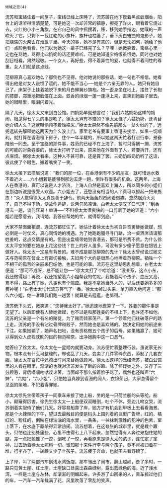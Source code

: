     倾城之恋(4) 

   流苏和宝络住着一间屋子，宝络已经上床睡了，流苏蹲在地下摸着黑点蚊烟香，阳台上的话听得清清楚楚，可是她这一次却非常的镇静，擦亮了洋火，眼看着它烧过去，火红的小小三角旗，在它自己的风中摇摆着，移，移到她手指边，她噗的一声吹灭了它，只剩下一截红艳的小旗杆，旗杆也枯萎了，垂下灰白蜷曲的鬼影子。她把烧焦的火柴丢在烟盘子里。今天的事，她不是有意的，但是无论如何，她给了他们一点颜色看看。他们以为她这一辈子已经完了么？早哩！她微笑着。宝络心里一定也在骂她，骂得比四奶奶的话还要难听。可是她知道宝络恨虽恨她，同时也对她刮目相看，肃然起敬。一个女人，再好些，得不着异性的爱，也就得不着同性的尊重。女人们就是这点贱。

   范柳原真心喜欢她么？那倒也不见得。他对她说的那些话，她一句也不相信。她看得出他是对女人说惯了谎的。她不能不当心──她是个六亲无靠的人。她只有她自己了。床架子上挂着她脱下来的月白蝉翼纱旗袍。她一歪身坐在地上，搂住了长袍的膝部，郑重地把脸偎在上面。蚊香的绿烟一蓬一蓬浮上来，直熏到她脑子里去。她的眼睛里，眼泪闪着光。

   隔了几天，徐太太又来到白公馆。四奶奶早就预言过：“我们六姑奶奶这样的胡闹，眼见得七丫头的事是吹了。徐太太岂有不恼的？徐太太怪了六姑奶奶，还肯替她介绍人么？这就叫偷鸡不着蚀把米。”徐太太果然不像先前那么一盆火似的了，远兜远转先解释她这两天为什么没上门。家里老爷有要事上香港去接洽，如果一切顺利，就打算在香港租下房子，住个一年半载的，所以她这两天忙着打点行李，预备陪他一同去。至于宝络的那件事，姓范的已经不在上海了，暂时只得搁一搁，流苏的可能的对象姓姜的，徐太太打听了出来，原来他在外面有了人，若要拆开，还有点麻烦。据徐太太看来，这种人不甚可靠，还是算了罢。三奶奶四奶奶听了这话，彼此使了个眼色，撇着嘴笑了一笑。

   徐太太接下去攒眉说道：“我们的那一位，在香港倒有不少的朋友，就可惜远水救不着近火……六小姐若是能够到那边去走一趟，倒许有很多的机会。这两年，上海人在香港的，真可以说是人才济济。上海人自然是喜欢上海人，所以同乡的小姐们在那边听说是很受人欢迎。六小姐去了，还愁没有相当的人？真可以抓起一把来拣拣！”众人觉得徐太太真是善于辞令。前两天轰轰烈烈闹着做媒，忽然烟消火灭了，自己不得下场，便故作遁辞，说两句风凉话。白老太太便叹了口气道：“到香港去一趟，谈何容易！单讲──”不料徐太太很爽快的一口剪断了她的话道：“六小姐若是愿意去，我请她。我答应帮她的忙，就得帮到底。”

   大家不禁面面相觑，连流苏都怔住了。她估计着徐太太当初自告奋勇替她做媒，想必倒是一时仗义，真心同情她的境遇。为了她跑跑腿寻寻门路，治一桌酒席请请那姓姜的，这点交情是有的。但是出盘缠带她到香港去，那可是所费不赀。为什么徐太太平空的要在她身上花这些钱？世上的好人虽多，可没有多少傻子愿意在银钱上做好人。徐太太一定是有背景的。难不成是那范柳原的鬼计？徐太太曾经说过她丈夫与范柳原在营业上有密切接触，夫妇两个大约是很热心地捧着范柳原。牺牲一个不相干的孤苦的亲戚来巴结他，也是可能的事。流苏在这里胡思乱想着，白老太太便道：“那可不成呀，总不能让您──”徐太太打了个哈哈道：“没关系，这点小东，我还做得起！再说，我还指望着六小姐帮我的忙呢。我拖着两个孩子，血压又高，累不得，路上有了她，凡事也有个照应。我是不拿她当外人的，以后还要她多多的费神呢！”白老太太忙代流苏客气了一番。徐太太掉过头来，单刀直入地问道：“那么六小姐，你一准跟我们跑一趟罢！就算是去逛逛，也值得。”

   流苏低下头去，微笑道：“您待我太好了。”她迅速地盘算了一下。姓姜的那件事是无望了。以后即使有人替她做媒，也不过是和那姓姜的不相上下，也许还不如他。流苏的父亲是一个有名的赌徒，为了赌而倾家荡产，第一个领着他们往破落户的路上走。流苏的手没有沾过骨牌和骰子，然而她也是喜欢赌的。她决定用她的前途来下注。如果她输了，她声名扫地，没有资格做五个孩子的后母。如果赌赢了，她可以得到众人虎视眈眈的目的物范柳原，出净她胸中这一口恶气。

   她答应了徐太太。徐太太在一星期内就要动身。流苏便忙着整理行装。虽说家无长物，根本没有什么可整理的，却也乱了几天。变卖了几件零碎东西，添制了几套衣服。徐太太在百忙中还腾出时间来替她做顾问。徐太太这样的笼络流苏，被白公馆里的人看在眼里，渐渐的也就对流苏发生了新的兴趣。除了怀疑她之外，又存了三分顾忌，背后嘀嘀咕咕议论著，当面却不那么指着脸子骂了，偶然也还叫声“六妹”，“六姑”，“六小姐”，只怕她当真嫁到香港的阔人，衣锦荣归，大家总得留个见面的余地，不犯着得罪她。

   徐太太徐先生带着孩子一同乘车来接了她上船，坐的是一只荷兰船的头等舱。船小，颠簸得厉害，徐先生徐太太一上船便双双睡倒，吐个不休，旁边儿啼女哭，流苏倒着实服侍了他们几天。好容易船靠了岸，她方才有机会到甲板上去看看海景。那是个火辣辣的下午，望过去最触目的便是码头上围列着的巨型广告牌，红的、橘红的、粉红的，倒映在绿油油的海水里，一条条，一抹抹刺激性的犯冲的色素，窜上落下，在水底下厮杀得异常热闹。流苏想着，在这夸张的城市里，就是栽个跟头，只怕也比别处痛些，心里不由得七上八下起来，忽然觉得有人奔过来抱住她的腿，差一点把她推了一跤，倒吃了一惊，再看原来是徐太太的孩子，连忙定了定神，过去助着徐太太照料一切。谁知那十来件行李与两个孩子，竟不肯被归着在一堆，行李齐了，一转眼又少了个孩子。流苏疲于奔命，也就不去看野眼了。

   上了岸，叫了两部汽车到浅水湾饭店。那车驰出了闹市，翻山越岭，走了多时，一路只见黄土崖、红土崖，土崖缺口处露出森森绿树，露出蓝绿色的海。近了浅水湾，一样是土崖与丛林，却渐渐的明媚起来。许多游了山回来的人，乘车掠过他们的车，一汽车一汽车载满了花，风里吹落了零乱的笑声。

